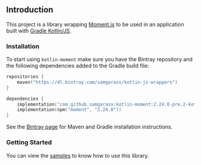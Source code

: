 ## Introduction
This project is a library wrapping [Moment.js](https://momentjs.com/) to be used in an application 
built with [Gradle Kotlin/JS](https://kotlinlang.org/docs/reference/js-project-setup.html).

### Installation

To start using `kotlin-moment` make sure you have the Bintray repository and the following dependencies added to 
the Gradle build file:

```kotlin
repositories {
    maven("https://dl.bintray.com/samgarasx/kotlin-js-wrappers")
}

dependencies {
    implementation("com.github.samgarasx:kotlin-moment:2.24.0-pre.2-kotlin-1.3.72")
    implementation(npm("moment", "2.24.0"))
}
```

See the [Bintray page](https://bintray.com/samgarasx/kotlin-js-wrappers/kotlin-moment) for Maven and Gradle 
installation instructions.

### Getting Started
You can view the [samples](https://github.com/samgarasx/kotlin-js-wrappers/tree/master/kotlin-moment/samples) to know 
how to use this library.
